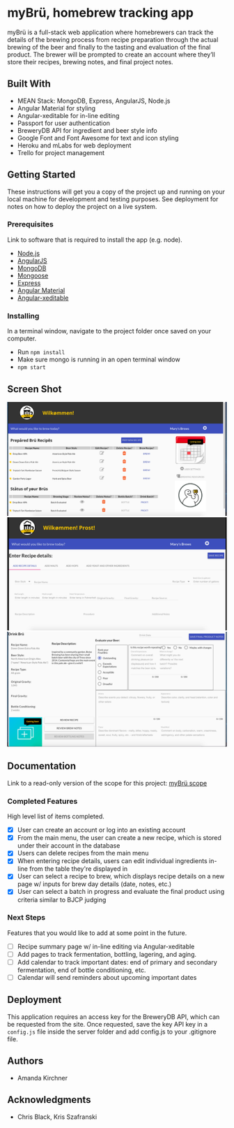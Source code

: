 # myBrü, homebrew tracking app

myBrü is a full-stack web application where homebrewers can track the details of the brewing process from recipe preparation through the actual brewing of the beer and finally to the tasting and evaluation of the final product. The brewer will be prompted to create an account where they’ll store their recipes, brewing notes, and final project notes.

## Built With

- MEAN Stack: MongoDB, Express, AngularJS, Node.js
- Angular Material for styling
- Angular-xeditable for in-line editing
- Passport for user authentication
- BreweryDB API for ingredient and beer style info
- Google Font and Font Awesome for text and icon styling
- Heroku and mLabs for web deployment
- Trello for project management

## Getting Started

These instructions will get you a copy of the project up and running on your local machine for development and testing purposes. See deployment for notes on how to deploy the project on a live system.

### Prerequisites

Link to software that is required to install the app (e.g. node).

- [Node.js](https://nodejs.org/en/)
- [AngularJS](https://angularjs.org/)
- [MongoDB](https://www.mongodb.com/)
- [Mongoose](http://mongoosejs.com/index.html)
- [Express](http://expressjs.com/)
- [Angular Material](https://material.angularjs.org/latest/)
- [Angular-xeditable](https://vitalets.github.io/angular-xeditable/)


### Installing

In a terminal window, navigate to the project folder once saved on your computer.
- Run `npm install`
- Make sure mongo is running in an open terminal window
- `npm start`

## Screen Shot

![Main Menu](https://github.com/geekyBrewster/myBru/blob/master/server/public/assets/img/mainMenu.jpg?raw=true)
![Add Recipe](https://github.com/geekyBrewster/myBru/blob/master/server/public/assets/img/recipe.jpg?raw=true)
![Evaluate Batch](https://github.com/geekyBrewster/myBru/blob/master/server/public/assets/img/drinkBru.jpg?raw=true)

## Documentation
Link to a read-only version of the scope for this project:
[myBrü scope](https://docs.google.com/document/d/13it_NFDXFKLkB8nwPpTXvBecL3lib6bdZx1J1Cq0Vz0/pub)

### Completed Features

High level list of items completed.

- [x] User can create an account or log into an existing account
- [x] From the main menu, the user can create a new recipe, which is stored under their account in the database
- [x] Users can delete recipes from the main menu
- [x] When entering recipe details, users can edit individual ingredients in-line from the table they're displayed in
- [x] User can select a recipe to brew, which displays recipe details on a new page w/ inputs for brew day details (date, notes, etc.)
- [x] User can select a batch in progress and evaluate the final product using criteria similar to BJCP judging

### Next Steps

Features that you would like to add at some point in the future.

- [ ] Recipe summary page w/ in-line editing via Angular-xeditable
- [ ] Add pages to track fermentation, bottling, lagering, and aging.
- [ ] Add calendar to track important dates: end of primary and secondary fermentation, end of bottle conditioning, etc.
- [ ] Calendar will send reminders about upcoming important dates

## Deployment

This application requires an access key for the BreweryDB API, which can be requested from the site. Once requested, save the key API key in a `config.js` file inside the server folder and add config.js to your .gitignore file.


## Authors

* Amanda Kirchner


## Acknowledgments

* Chris Black, Kris Szafranski
